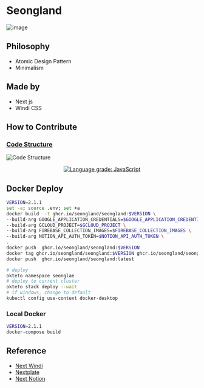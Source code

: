 # Seongland

![image](https://user-images.githubusercontent.com/27716524/153127047-f2b9f817-650b-4b26-8b1f-9d093b7ca7e1.png)


## Philosophy

- Atomic Design Pattern
- Minimalism

## Made by

- Next js
- Windi CSS



## How to Contribute
### [Code Structure](https://app.codesee.io/maps/public/69f7dc50-7824-11ec-9a06-254b579c0ec0)
![Code Structure](https://user-images.githubusercontent.com/27716524/153126956-5aab4f44-066a-4666-a147-fedb4d15a238.png)

<p align="center">
  <a href="https://lgtm.com/projects/g/seongland/seongland/context:javascript"><img alt="Language grade: JavaScript" src="https://img.shields.io/lgtm/grade/javascript/g/seongland/seongland.svg?logo=lgtm&logoWidth=18"/></a>
<p>



## Docker Deploy

```bash
VERSION=2.1.1
set -a; source .env; set +a
docker build  -t ghcr.io/seongland/seongland:$VERSION \
--build-arg GOOGLE_APPLICATION_CREDENTIALS=$GOOGLE_APPLICATION_CREDENTIALS \
--build-arg GCLOUD_PROJECT=$GCLOUD_PROJECT \
--build-arg FIREBASE_COLLECTION_IMAGES=$FIREBASE_COLLECTION_IMAGES \
--build-arg NOTION_API_AUTH_TOKEN=$NOTION_API_AUTH_TOKEN \
.
docker push  ghcr.io/seongland/seongland:$VERSION
docker tag ghcr.io/seongland/seongland:$VERSION ghcr.io/seongland/seongland:latest
docker push  ghcr.io/seongland/seongland:latest

# deploy
okteto namespace seonglae
# deploy to current cluster
okteto stack deploy --wait
# if windows, change to default
kubectl config use-context docker-desktop
```

### Local Docker

```bash
VERSION=2.1.1
docker-compose build
```


## Reference

- [Next Windi](https://github.com/seonglae/next-windicss)
- [Nextplate](https://github.com/seonglae/nextra)
- [Next Notion](https://github.com/transitive-bullshit/nextjs-notion-starter-kit)
